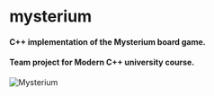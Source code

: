 # mysterium


#### C++ implementation of the Mysterium board game. 
#### Team project for Modern C++ university course. 

![Mysterium](https://geekandsundry.com/wp-content/uploads/2015/09/Mysterium-Feature-962x545.jpg)
